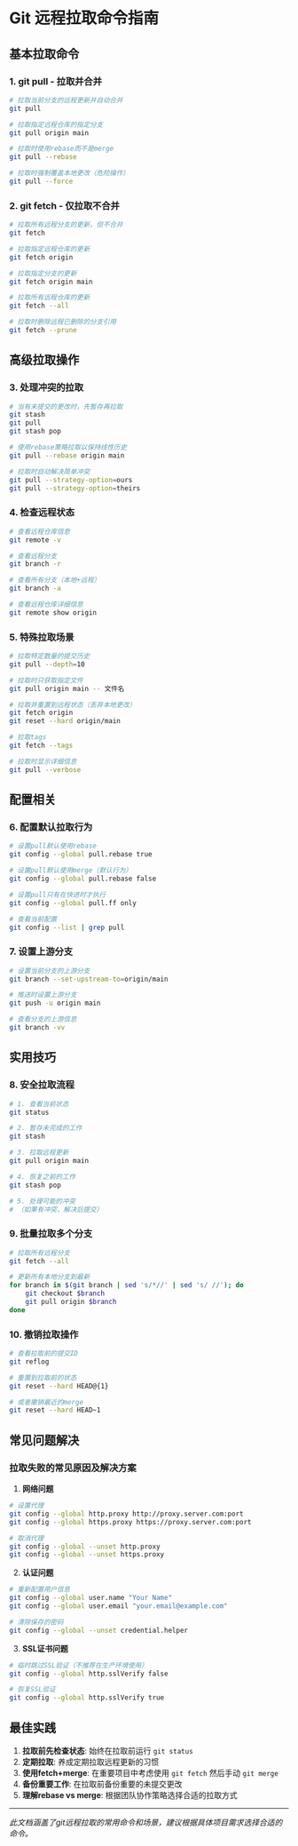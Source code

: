 # Git 远程拉取命令指南

## 基本拉取命令

### 1. git pull - 拉取并合并
```bash
# 拉取当前分支的远程更新并自动合并
git pull

# 拉取指定远程仓库的指定分支
git pull origin main

# 拉取时使用rebase而不是merge
git pull --rebase

# 拉取时强制覆盖本地更改（危险操作）
git pull --force
```

### 2. git fetch - 仅拉取不合并
```bash
# 拉取所有远程分支的更新，但不合并
git fetch

# 拉取指定远程仓库的更新
git fetch origin

# 拉取指定分支的更新
git fetch origin main

# 拉取所有远程仓库的更新
git fetch --all

# 拉取时删除远程已删除的分支引用
git fetch --prune
```

## 高级拉取操作

### 3. 处理冲突的拉取
```bash
# 当有未提交的更改时，先暂存再拉取
git stash
git pull
git stash pop

# 使用rebase策略拉取以保持线性历史
git pull --rebase origin main

# 拉取时自动解决简单冲突
git pull --strategy-option=ours
git pull --strategy-option=theirs
```

### 4. 检查远程状态
```bash
# 查看远程仓库信息
git remote -v

# 查看远程分支
git branch -r

# 查看所有分支（本地+远程）
git branch -a

# 查看远程仓库详细信息
git remote show origin
```

### 5. 特殊拉取场景
```bash
# 拉取特定数量的提交历史
git pull --depth=10

# 拉取时只获取指定文件
git pull origin main -- 文件名

# 拉取并重置到远程状态（丢弃本地更改）
git fetch origin
git reset --hard origin/main

# 拉取tags
git fetch --tags

# 拉取时显示详细信息
git pull --verbose
```

## 配置相关

### 6. 配置默认拉取行为
```bash
# 设置pull默认使用rebase
git config --global pull.rebase true

# 设置pull默认使用merge（默认行为）
git config --global pull.rebase false

# 设置pull只有在快进时才执行
git config --global pull.ff only

# 查看当前配置
git config --list | grep pull
```

### 7. 设置上游分支
```bash
# 设置当前分支的上游分支
git branch --set-upstream-to=origin/main

# 推送时设置上游分支
git push -u origin main

# 查看分支的上游信息
git branch -vv
```

## 实用技巧

### 8. 安全拉取流程
```bash
# 1. 查看当前状态
git status

# 2. 暂存未完成的工作
git stash

# 3. 拉取远程更新
git pull origin main

# 4. 恢复之前的工作
git stash pop

# 5. 处理可能的冲突
# （如果有冲突，解决后提交）
```

### 9. 批量拉取多个分支
```bash
# 拉取所有远程分支
git fetch --all

# 更新所有本地分支到最新
for branch in $(git branch | sed 's/*//' | sed 's/ //'); do
    git checkout $branch
    git pull origin $branch
done
```

### 10. 撤销拉取操作
```bash
# 查看拉取前的提交ID
git reflog

# 重置到拉取前的状态
git reset --hard HEAD@{1}

# 或者撤销最近的merge
git reset --hard HEAD~1
```

## 常见问题解决

### 拉取失败的常见原因及解决方案

1. **网络问题**
```bash
# 设置代理
git config --global http.proxy http://proxy.server.com:port
git config --global https.proxy https://proxy.server.com:port

# 取消代理
git config --global --unset http.proxy
git config --global --unset https.proxy
```

2. **认证问题**
```bash
# 重新配置用户信息
git config --global user.name "Your Name"
git config --global user.email "your.email@example.com"

# 清除保存的密码
git config --global --unset credential.helper
```

3. **SSL证书问题**
```bash
# 临时跳过SSL验证（不推荐在生产环境使用）
git config --global http.sslVerify false

# 恢复SSL验证
git config --global http.sslVerify true
```

## 最佳实践

1. **拉取前先检查状态**: 始终在拉取前运行 `git status`
2. **定期拉取**: 养成定期拉取远程更新的习惯
3. **使用fetch+merge**: 在重要项目中考虑使用 `git fetch` 然后手动 `git merge`
4. **备份重要工作**: 在拉取前备份重要的未提交更改
5. **理解rebase vs merge**: 根据团队协作策略选择合适的拉取方式

---

*此文档涵盖了git远程拉取的常用命令和场景，建议根据具体项目需求选择合适的命令。*
